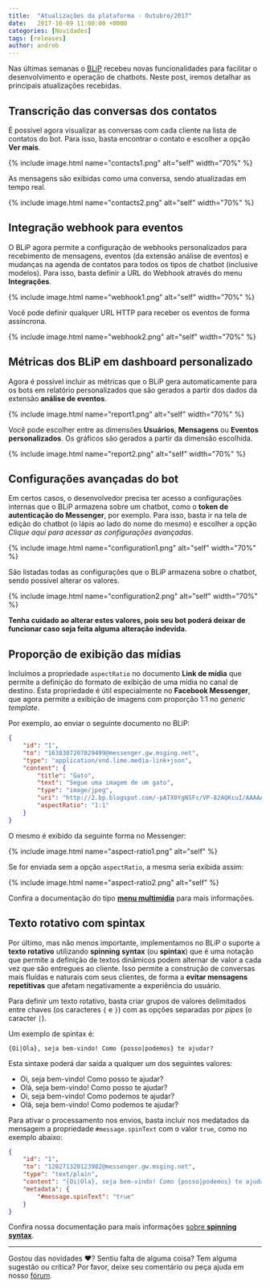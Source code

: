 ```yaml
---
title:  "Atualizações da plataforma - Outubro/2017"
date:   2017-10-09 11:00:00 +0000
categories: [Novidades]
tags: [releases]
author: andreb
---
```


Nas últimas semanas o [BLiP](https://blip.ai) recebeu novas funcionalidades para facilitar o desenvolvimento e operação de chatbots. Neste post, iremos detalhar as principais atualizações recebidas.

<!--preview-->

## Transcrição das conversas dos contatos

É possível agora visualizar as conversas com cada cliente na lista de contatos do bot. Para isso, basta encontrar o contato e escolher a opção **Ver mais**.

{% include image.html name="contacts1.png" alt="self" width="70%" %}

As mensagens são exibidas como uma conversa, sendo atualizadas em tempo real.

{% include image.html name="contacts2.png" alt="self" width="70%" %}

## Integração webhook para eventos

O BLiP agora permite a configuração de webhooks personalizados para recebimento de mensagens, eventos (da extensão análise de eventos) e mudanças na agenda de contatos para todos os tipos de chatbot (inclusive modelos). Para isso, basta definir a URL do Webhook através do menu **Integrações**.

{% include image.html name="webhook1.png" alt="self" width="70%" %}

Você pode definir qualquer URL HTTP para receber os eventos de forma assíncrona.

{% include image.html name="webhook2.png" alt="self" width="70%" %}

## Métricas dos BLiP em dashboard personalizado

Agora é possível incluir as métricas que o BLiP gera automaticamente para os bots em relatório personalizados que são gerados a partir dos dados da extensão **análise de eventos**.

{% include image.html name="report1.png" alt="self" width="70%" %}

Você pode escolher entre as dimensões **Usuários**, **Mensagens** ou **Eventos personalizados**. Os gráficos são gerados a partir da dimensão escolhida.

{% include image.html name="report2.png" alt="self" width="70%" %}

## Configurações avançadas do bot

Em certos casos, o desenvolvedor precisa ter acesso a configurações internas que o BLiP armazena sobre um chatbot, como o **token de autenticação do Messenger**, por exemplo. Para isso, basta ir na tela de edição do chatbot (o lápis ao lado do nome do mesmo) e escolher a opção *Clique aqui para acessar as configurações avançadas*.

{% include image.html name="configuration1.png" alt="self" width="70%" %}

São listadas todas as configurações que o BLiP armazena sobre o chatbot, sendo possível alterar os valores.

{% include image.html name="configuration2.png" alt="self" width="70%" %}

**Tenha cuidado ao alterar estes valores, pois seu bot poderá deixar de funcionar caso seja feita alguma alteração indevida.**

## Proporção de exibição das mídias

Incluímos a propriedade `aspectRatio` no documento **Link de mídia** que permite a definição do formato de exibição de uma mídia no canal de destino. Esta propriedade é útil especialmente no **Facebook Messenger**, que agora permite a exibição de imagens com proporção 1:1 no *generic template*.

Por exemplo, ao enviar o seguinte documento no BLiP:

```json
{
    "id": "1",
    "to": "1630307207029499@messenger.gw.msging.net",
    "type": "application/vnd.lime.media-link+json",
    "content": {
        "title": "Gato",
        "text": "Segue uma imagem de um gato",
        "type": "image/jpeg",
        "uri": "http://2.bp.blogspot.com/-pATX0YgNSFs/VP-82AQKcuI/AAAAAAAALSU/Vet9e7Qsjjw/s1600/Cat-hd-wallpapers.jpg",
        "aspectRatio": "1:1"
    }
}
```

O mesmo é exibido da seguinte forma no Messenger:

{% include image.html name="aspect-ratio1.png" alt="self" %}

Se for enviada sem a opção `aspectRatio`, a mesma seria exibida assim:

{% include image.html name="aspect-ratio2.png" alt="self" %}

Confira a documentação do tipo [**menu multimídia**](http://hmg.portal.blip.ai/#/docs/content-types/media-link) para mais informações.

## Texto rotativo com spintax

Por último, mas não menos importante, implementamos no BLiP o suporte a **texto rotativo** utilizando **spinning syntax** (ou **spintax**) que é uma notação que permite a definição de textos dinâmicos podem alternar de valor a cada vez que são entregues ao cliente. Isso permite a construção de conversas mais fluídas e naturais com seus clientes, de forma a **evitar mensagens repetitivas** que afetam negativamente a experiência do usuário.

Para definir um texto rotativo, basta criar grupos de valores delimitados entre chaves (os caracteres `{` e `}`) com as opções separadas por *pipes* (o caracter `|`).

Um exemplo de spintax é:

`{Oi|Ola}, seja bem-vindo! Como {posso|podemos} te ajudar?`

Esta sintaxe poderá dar saída a qualquer um dos seguintes valores:

- Oi, seja bem-vindo! Como posso te ajudar?
- Olá, seja bem-vindo! Como posso te ajudar?
- Oi, seja bem-vindo! Como podemos te ajudar?
- Olá, seja bem-vindo! Como podemos te ajudar?

Para ativar o processamento nos envios, basta incluir nos medatados da mensagem a propriedade `#message.spinText` com o valor `true`, como no exemplo abaixo:

```json
{
    "id": "1",
    "to": "128271320123982@messenger.gw.msging.net",
    "type": "text/plain",
    "content": "{Oi|Ola}, seja bem-vindo! Como {posso|podemos} te ajudar?",
    "metadata": {
        "#message.spinText": "true"
    }
}
```

Confira nossa documentação para mais informações [sobre **spinning syntax**](http://hmg.portal.blip.ai/#/docs/content-types).

---

Gostou das novidades ❤️? Sentiu falta de alguma coisa? Tem alguma sugestão ou crítica? Por favor, deixe seu comentário ou peça ajuda em nosso [fórum](https://forum.blip.ai).
